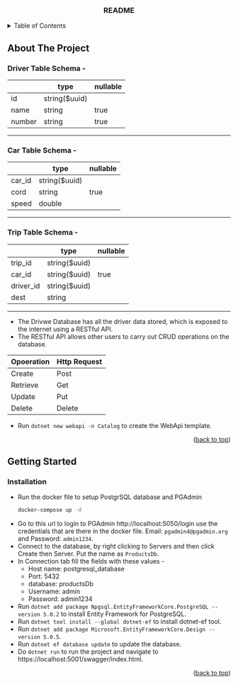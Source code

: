 <div id="top"></div>

<br />
<div align="center">
  <h3 align="center">README</h3>
</div>



<!-- TABLE OF CONTENTS -->
<details>
  <summary>Table of Contents</summary>
  <ol>
    <li>
      <a href="#about-the-project">About The Project</a>
    </li>
    <li>
      <a href="#getting-started">Getting Started</a>
      <ul>
        <li><a href="#installation">Installation</a></li>
      </ul>
    </li>
    <li><a href="#usage">Usage</a></li>
    <li><a href="#roadmap">Roadmap</a></li>
  </ol>
</details>



<!-- ABOUT THE PROJECT -->
## About The Project

### Driver Table Schema -

|   |type   |nullable   |
|---|---|---|
|id |string($uuid)   |   |
|name   |string   |true   |
|number   |string   |true   |

---

### Car Table Schema -

|   |type   |nullable   |
|---|---|---|
|car_id |string($uuid)   |   |
|cord   |string   |true   |
|speed   |double   |   |

---

### Trip Table Schema -

|   |type   |nullable   |
|---|---|---|
|trip_id |string($uuid)   |   |
|car_id   |string($uuid)   |true   |
|driver_id   |string($uuid)   |   |
|dest   |string   |   |

---

* The Drivwe Database has all the driver data stored, which is exposed to the internet using a RESTful API.
* The RESTful API allows other users to carry out CRUD operations on the database.

|Opoeration   |Http Request   |
|---|---|
|Create |Post   |
|Retrieve   |Get   |
|Update   |Put   |
|Delete   |Delete   |

* Run `dotnet new webapi -n Catalog` to create the WebApi template.

<p align="right">(<a href="#top">back to top</a>)</p>

<!-- GETTING STARTED -->
## Getting Started

### Installation

* Run the docker file to setup PostgrSQL database and PGAdmin
  ```sh
  docker-compose up -d
  ```
* Go to this url to login to PGAdmin http://localhost:5050/login use the credentials that are there in the docker file.
Email: `pgadmin4@pgadmin.org` and Password: `admin1234`.
* Connect to the database, by right clicking to Servers and then click Create then Server.
Put the name as `ProductsDb`.
* In Connection tab fill the fields with these values - 
  * Host name: postgresql_database
  * Port: 5432
  * database: productsDb
  * Username: admin
  * Password: admin1234
* Run `dotnet add package Npgsql.EntityFrameworkCore.PostgreSQL --version 5.0.2` to install Entity Framework for PostgreSQL.
* Run `dotnet tool install --global dotnet-ef` to install dotnet-ef tool.
* Run `dotnet add package Microsoft.EntityFrameworkCore.Design --version 5.0.5`.
* Run `dotnet ef database update` to update the database.
* Do `dotnet run` to run the project and navigate to https://localhost:5001/swagger/index.html.

<p align="right">(<a href="#top">back to top</a>)</p>



